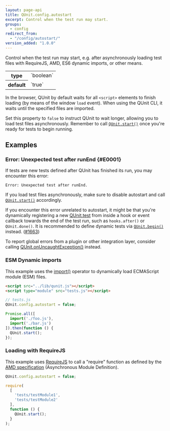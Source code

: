 ```yaml
---
layout: page-api
title: QUnit.config.autostart
excerpt: Control when the test run may start.
groups:
  - config
redirect_from:
  - "/config/autostart/"
version_added: "1.0.0"
---
```


Control when the test run may start, e.g. after asynchronously loading test files with RequireJS, AMD, ES6 dynamic imports, or other means.

<table>
<tr>
  <th>type</th>
  <td markdown="span">`boolean`</td>
</tr>
<tr>
  <th>default</th>
  <td markdown="span">`true`</td>
</tr>
</table>

In the browser, QUnit by default waits for all `<script>`  elements to finish loading (by means of the window `load` event). When using the QUnit CLI, it waits until the specified files are imported.

Set this property to `false` to instruct QUnit to wait longer, allowing you to load test files asynchronously. Remember to call [`QUnit.start()`](../QUnit/start.md) once you're ready for tests to begin running.

## Examples

### Error: Unexpected test after runEnd {#E0001}

If tests are new tests defined after QUnit has finished its run, you may encounter this error:

```
Error: Unexpected test after runEnd.
```

If you load test files asynchronously, make sure to disable autostart and call [`QUnit.start()`](../QUnit/start.md) accordingly.

If you encounter this error unrelated to autostart, it might be that you're dynamically registering a new [QUnit.test](../QUnit/test.md) from inside a hook or event callback towards the end of the test run, such as `hooks.after()` or `QUnit.done()`. It is recommended to define dynamic tests via [`QUnit.begin()`](../callbacks/QUnit.begin.md) instead. ([#1663](https://github.com/qunitjs/qunit/issues/1663))

To report global errors from a plugin or other integration layer, consider calling [QUnit.onUncaughtException()](../extension/QUnit.onUncaughtException.md) instead.


### ESM Dynamic imports

This example uses the [import()](https://developer.mozilla.org/en-US/docs/Web/JavaScript/Reference/Operators/import) operator to dynamically load ECMAScript module (ESM) files.

```html
<script src="../lib/qunit.js"></script>
<script type="module" src="tests.js"></script>
```

```js
// tests.js
QUnit.config.autostart = false;

Promise.all([
  import('./foo.js'),
  import('./bar.js')
]).then(function () {
  QUnit.start();
});
```

### Loading with RequireJS

This example uses [RequireJS](https://requirejs.org/) to call a "require" function as defined by the [AMD specification](https://github.com/amdjs/amdjs-api/blob/master/require.md) (Asynchronous Module Definition).

```js
QUnit.config.autostart = false;

require(
  [
    'tests/testModule1',
    'tests/testModule2'
  ],
  function () {
    QUnit.start();
  }
);
```

